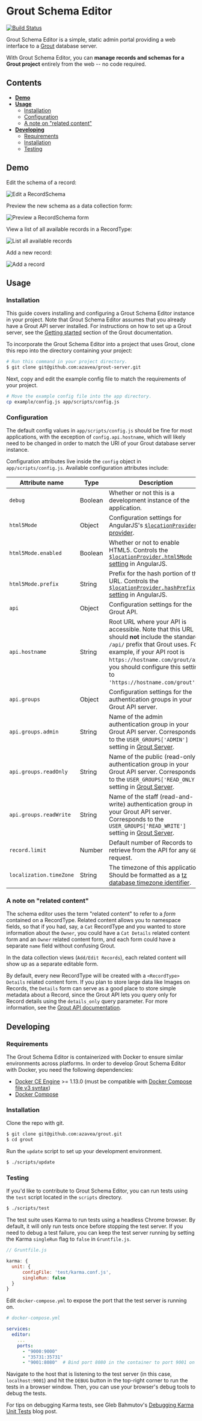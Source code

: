 # Grout Schema Editor

[![Build Status](https://travis-ci.org/azavea/grout-schema-editor.svg?branch=develop)](https://travis-ci.org/azavea/grout-schema-editor)

Grout Schema Editor is a simple, static admin portal providing a web interface to
a [Grout](https://github.com/azavea/grout) database server.

With Grout Schema Editor, you can **manage records and schemas for a Grout project**
entirely from the web -- no code required.

## Contents

- [**Demo**](#demo)
- [**Usage**](#usage)
    - [Installation](#installation)
    - [Configuration](#configuration)
    - [A note on "related content"](#a-note-on-related-content)
- [**Developing**](#developing)
    - [Requirements](#requirements)
    - [Installation](#installation-1)
    - [Testing](#testing)

## Demo

Edit the schema of a record:

![Edit a RecordSchema](./docs/images/schema-editor-edit-schema.png)

Preview the new schema as a data collection form:

![Preview a RecordSchema form](./docs/images/schema-editor-form-preview.png)

View a list of all available records in a RecordType:

![List all available records](./docs/images/schema-editor-record-list.png)

Add a new record:

![Add a record](./docs/images/schema-editor-new-record.png)

## Usage

### Installation

This guide covers installing and configuring a Grout Schema Editor instance
in your project. Note that Grout Schema Editor assumes that you already have
a Grout API server installed. For instructions on how to set up a Grout
server, see the [Getting started](https://github.com/azavea/grout#getting-started)
section of the Grout documentation.

To incorporate the Grout Schema Editor into a project that uses Grout, clone
this repo into the directory containing your project:

```bash
# Run this command in your project directory.
$ git clone git@github.com:azavea/grout-server.git
```

Next, copy and edit the example config file to match the requirements of your project.

```bash
# Move the example config file into the app directory.
cp example/config.js app/scripts/config.js
```

### Configuration

The default config values in `app/scripts/config.js` should be fine for most applications, with
the exception of `config.api.hostname`, which will likely need to be changed in order
to match the URI of your Grout database server instance.

Configuration attributes live inside the `config` object in `app/scripts/config.js`.
Available configuration attributes include:

| Attribute name | Type | Description |
| -------------- | ---- | ----------- |
| `debug` | Boolean | Whether or not this is a development instance of the application. |
| `html5Mode` | Object | Configuration settings for AngularJS's [`$locationProvider` provider](https://docs.angularjs.org/api/ng/provider/$locationProvider). |
| `html5Mode.enabled` | Boolean | Whether or not to enable HTML5. Controls the [`$locationProvider.html5Mode` setting](https://docs.angularjs.org/api/ng/provider/$locationProvider#html5Mode) in AngularJS. |
| `html5Mode.prefix` | String | Prefix for the hash portion of the URL. Controls the [`$locationProvider.hashPrefix` setting](https://docs.angularjs.org/api/ng/provider/$locationProvider#hashPrefix) in AngularJS. |
| `api` | Object | Configuration settings for the Grout API. |
| `api.hostname` | String | Root URL where your API is accessible. Note that this URL should **not** include the standard `/api/` prefix that Grout uses. For example, if your API root is `https://hostname.com/grout/api`, you should configure this setting to `'https://hostname.com/grout'`. |
| `api.groups` | Object | Configuration settings for the authentication groups in your Grout API server. |
| `api.groups.admin` | String | Name of the admin authentication group in your Grout API server. Corresponds to the `USER_GROUPS['ADMIN']` setting in [Grout Server](https://github.com/azavea/grout-server). |
| `api.groups.readOnly` | String | Name of the public (read-only) authentication group in your Grout API server. Corresponds to the `USER_GROUPS['READ_ONLY']` setting in [Grout Server](https://github.com/azavea/grout-server). |
| `api.groups.readWrite` | String | Name of the staff (read-and-write) authentication group in your Grout API server. Corresponds to the `USER_GROUPS['READ_WRITE']` setting in [Grout Server](https://github.com/azavea/grout-server). |
| `record.limit` | Number | Default number of Records to retrieve from the API for any `GET` request. |
| `localization.timeZone` | String | The timezone of this application. Should be formatted as a [tz database timezone identifier](https://en.wikipedia.org/wiki/List_of_tz_database_time_zones). |

### A note on "related content"

The schema editor uses the term "related content" to refer to a _form_ contained on a RecordType. Related content allows you to namespace fields, so that if you had, say, a `Cat` RecordType and you wanted to store information about the `Owner`, you could have a `Cat Details` related content form and an `Owner` related content form, and each form could have a separate `name` field without confusing Grout.

In the data collection views (`Add/Edit Records`), each related content will show up as a separate editable form.

By default, every new RecordType will be created with a `<RecordType> Details` related content form. If you plan to store large data like Images on Records, the `Details` form can serve as a good place to store simple metadata about a Record, since the Grout API lets you query only for Record details using the `details_only` query parameter. For more information, see the [Grout API documentation](https://github.com/azavea/grout#api-documentation).

## Developing

### Requirements

The Grout Schema Editor is containerized with Docker to ensure similar
environments across platforms. In order to develop Grout Schema Editor with Docker, you need the
following dependencies:

- [Docker CE Engine](https://docs.docker.com/install/) >= 1.13.0 (must be
  compatible with [Docker Compose file v3
  syntax](https://docs.docker.com/compose/compose-file/#compose-and-docker-compatibility-matrix))
- [Docker Compose](https://docs.docker.com/compose/install/)

### Installation

Clone the repo with git.

```bash
$ git clone git@github.com:azavea/grout.git
$ cd grout
```

Run the `update` script to set up your development environment.

```bash
$ ./scripts/update
```

### Testing

If you'd like to contribute to Grout Schema Editor, you can run tests using the
`test` script located in the `scripts` directory.

```bash
$ ./scripts/test
```

The test suite uses Karma to run tests using a headless Chrome browser. By
default, it will only run tests once before stopping the test server. If you
need to debug a test failure, you can keep the test server running by setting
the Karma `singleRun` flag to `false` in `Gruntfile.js`.

```javascript
// Gruntfile.js

karma: {
  unit: {
      configFile: 'test/karma.conf.js',
      singleRun: false
  }
}
```

Edit `docker-compose.yml` to expose the port that the test server is running
on.

```yml
# docker-compose.yml

services:
  editor:
    ...
    ports:
      - "9000:9000"
      - "35731:35731"
      - "9001:8080"  # Bind port 8080 in the container to port 9001 on your machine
```

Navigate to the host that is listening to the test server (in this case,
`localhost:9001`) and hit the `DEBUG` button in the top-right corner to run
the tests in a browser window. Then, you can use your browser's debug tools
to debug the tests.

For tips on debugging Karma tests, see Gleb Bahmutov's [Debugging
Karma Unit Tests](https://glebbahmutov.com/blog/debugging-karma-unit-tests/)
blog post.
